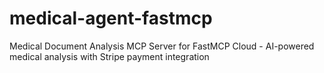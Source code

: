 # medical-agent-fastmcp
Medical Document Analysis MCP Server for FastMCP Cloud - AI-powered medical analysis with Stripe payment integration
